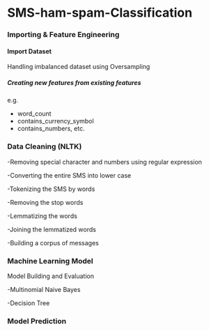 # SMS-ham-spam-Classification

### Importing & Feature Engineering
#### Import Dataset
Handling imbalanced dataset using Oversampling

##### Creating new features from existing features 
e.g.
- word_count
- contains_currency_symbol
- contains_numbers, etc.

### Data Cleaning (NLTK)
-Removing special character and numbers using regular expression

-Converting the entire SMS into lower case

-Tokenizing the SMS by words

-Removing the stop words

-Lemmatizing the words

-Joining the lemmatized words

-Building a corpus of messages

### Machine Learning Model
Model Building and Evaluation

-Multinomial Naive Bayes

-Decision Tree

### Model Prediction


